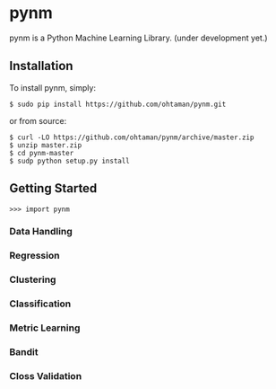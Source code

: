# pynm

pynm is a Python Machine Learning Library.
(under development yet.)

## Installation

To install pynm, simply:

```
$ sudo pip install https://github.com/ohtaman/pynm.git
```

or from source:

```
$ curl -LO https://github.com/ohtaman/pynm/archive/master.zip
$ unzip master.zip
$ cd pynm-master
$ sudp python setup.py install
```

## Getting Started

```
>>> import pynm
```

### Data Handling

### Regression

### Clustering

### Classification

### Metric Learning

### Bandit

### Closs Validation
